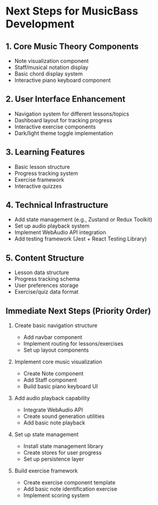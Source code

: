 # Next Steps for MusicBass Development

## 1. Core Music Theory Components
- Note visualization component
- Staff/musical notation display
- Basic chord display system
- Interactive piano keyboard component

## 2. User Interface Enhancement
- Navigation system for different lessons/topics
- Dashboard layout for tracking progress
- Interactive exercise components
- Dark/light theme toggle implementation

## 3. Learning Features
- Basic lesson structure
- Progress tracking system
- Exercise framework
- Interactive quizzes

## 4. Technical Infrastructure
- Add state management (e.g., Zustand or Redux Toolkit)
- Set up audio playback system
- Implement WebAudio API integration
- Add testing framework (Jest + React Testing Library)

## 5. Content Structure
- Lesson data structure
- Progress tracking schema
- User preferences storage
- Exercise/quiz data format

## Immediate Next Steps (Priority Order)

1. Create basic navigation structure
   - Add navbar component
   - Implement routing for lessons/exercises
   - Set up layout components

2. Implement core music visualization
   - Create Note component
   - Add Staff component
   - Build basic piano keyboard UI

3. Add audio playback capability
   - Integrate WebAudio API
   - Create sound generation utilities
   - Add basic note playback

4. Set up state management
   - Install state management library
   - Create stores for user progress
   - Set up persistence layer

5. Build exercise framework
   - Create exercise component template
   - Add basic note identification exercise
   - Implement scoring system